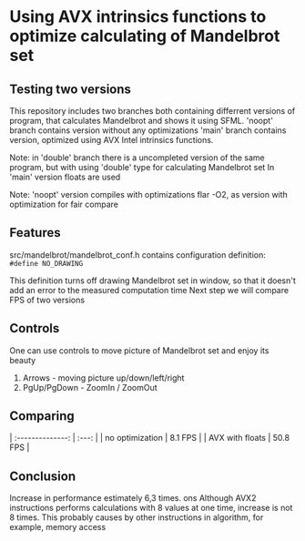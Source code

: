 Using AVX intrinsics functions to optimize calculating of Mandelbrot set
========================================================================

Testing two versions
--------------------
This repository includes two branches both containing differrent versions of program, that calculates Mandelbrot and shows it using SFML.
'noopt' branch contains version without any optimizations
'main' branch contains version, optimized using AVX Intel intrinsics functions.

Note: in 'double' branch there is a uncompleted version of the same program, but with using 'double' type for calculating Mandelbrot set
In 'main' version floats are used

Note: 'noopt' version compiles with optimizations flar -O2, as version with optimization for fair compare

Features
--------
src/mandelbrot/mandelbrot_conf.h contains configuration definition:
<code> #define NO_DRAWING </code>

This definition turns off drawing Mandelbrot set in window, so that it doesn't add an error to the measured computation time
Next step we will compare FPS of two versions

Controls
--------

One can use controls to move picture of Mandelbrot set and enjoy its beauty

1. Arrows - moving picture up/down/left/right
2. PgUp/PgDown - ZoomIn / ZoomOut

Comparing
---------
| :--------------: | :---:          |
| no optimization  | 8.1  FPS       | 
| AVX with floats  | 50.8 FPS       |

Conclusion
----------

Increase in performance estimately 6,3 times. ons
Although AVX2 instructions performs calculations with 8 values at one time, increase is not 8 times. This probably causes by other instructions in algorithm, for example, memory access
